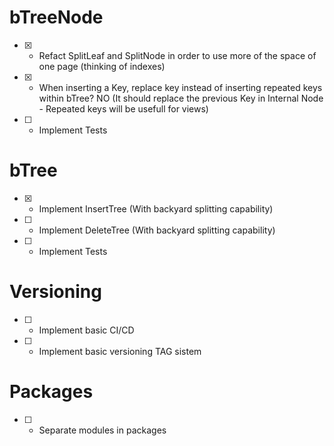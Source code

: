 # bTreeNode
- [X] - Refact SplitLeaf and SplitNode in order to use more of the space of one page (thinking of indexes)
- [X] - When inserting a Key, replace key instead of inserting repeated keys within bTree? NO (It should replace the previous Key in Internal Node - Repeated keys will be usefull for views)
- [ ] - Implement Tests

# bTree
- [X] - Implement InsertTree (With backyard splitting capability)
- [ ] - Implement DeleteTree (With backyard splitting capability)
- [ ] - Implement Tests

# Versioning
- [ ] - Implement basic CI/CD
- [ ] - Implement basic versioning TAG sistem

# Packages
- [ ] - Separate modules in packages
  


